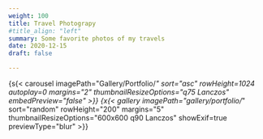 ```yaml
---
weight: 100
title: Travel Photograpy
#title_align: "left"
summary: Some favorite photos of my travels
date: 2020-12-15
draft: false

---
```

{s{< carousel imagePath="Gallery/Portfolio/*" sort="asc" rowHeight=1024 autoplay=0 margins="2" thumbnailResizeOptions="q75 Lanczos"  embedPreview="false" >}}
{x{< gallery imagePath="gallery/portfolio/*" sort="random" rowHeight="200" margins="5" thumbnailResizeOptions="600x600 q90 Lanczos" showExif=true previewType="blur" >}}

